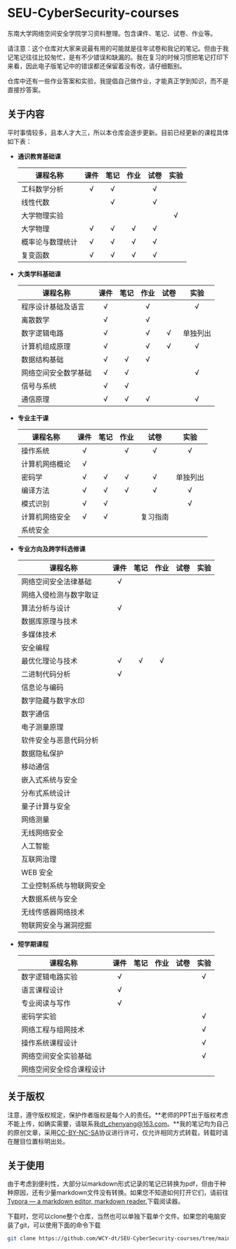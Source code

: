 # SEU-CyberSecurity-courses

东南大学网络空间安全学院学习资料整理。包含课件、笔记、试卷、作业等。

请注意：这个仓库对大家来说最有用的可能就是往年试卷和我记的笔记。但由于我记笔记往往比较匆忙，是有不少错误和缺漏的。我在复习的时候习惯把笔记打印下来看，因此电子版笔记中的错误都还保留着没有改，请仔细甄别。

仓库中还有一些作业答案和实验，我提倡自己做作业，才能真正学到知识，而不是直接抄答案。

## 关于内容

平时事情较多，且本人才大三，所以本仓库会逐步更新。目前已经更新的课程具体如下表：

- **通识教育基础课**

  | 课程名称         | 课件 | 笔记 | 作业 | 试卷 | 实验 |
  | ---------------- | :--: | :--: | :--: | :--: | :--: |
  | 工科数学分析     |  √   |  √   |      |  √   |      |
  | 线性代数         |      |  √   |      |  √   |      |
  | 大学物理实验     |      |      |      |      |  √   |
  | 大学物理         |  √   |  √   |  √   |  √   |      |
  | 概率论与数理统计 |  √   |  √   |  √   |  √   |      |
  | 复变函数         |  √   |  √   |  √   |  √   |      |

- **大类学科基础课**

  | 课程名称             | 课件 | 笔记 | 作业 | 试卷 |   实验   |
  | -------------------- | :--: | :--: | :--: | :--: | :------: |
  | 程序设计基础及语言   |  √   |      |  √   |      |    √     |
  | 离散数学             |  √   |      |  √   |      |          |
  | 数字逻辑电路         |  √   |      |  √   |  √   | 单独列出 |
  | 计算机组成原理       |  √   |      |  √   |  √   |    √     |
  | 数据结构基础         |  √   |  √   |  √   |      |          |
  | 网络空间安全数学基础 |  √   |  √   |      |      |    √     |
  | 信号与系统           |  √   |  √   |      |      |          |
  | 通信原理             |  √   |  √   |  √   |      |    √     |
  
- **专业主干课**

  | 课程名称       | 课件 | 笔记 | 作业 |   试卷   |   实验   |
  | -------------- | :--: | :--: | :--: | :------: | :------: |
  | 操作系统       |  √   |      |  √   |    √     |    √     |
  | 计算机网络概论 |  √   |      |      |          |          |
  | 密码学         |  √   |  √   |  √   |    √     | 单独列出 |
  | 编译方法       |  √   |  √   |  √   |    √     |    √     |
  | 模式识别       |  √   |  √   |      |          |    √     |
  | 计算机网络安全 |  √   |  √   |      | 复习指南 |          |
  | 系统安全       |      |      |      |          |          |

- **专业方向及跨学科选修课**

  | 课程名称                 | 课件 | 笔记 | 作业 | 试卷 | 实验 |
  | ------------------------ | :--: | :--: | :--: | :--: | :--: |
  | 网络空间安全法律基础     |  √   |      |      |      |      |
  | 网络入侵检测与数字取证   |      |      |      |      |      |
  | 算法分析与设计           |  √   |      |      |      |      |
  | 数据库原理与技术         |      |      |      |      |      |
  | 多媒体技术               |      |      |      |      |      |
  | 安全编程                 |      |      |      |      |      |
  | 最优化理论与技术         |  √   |  √   |  √   |      |      |
  | 二进制代码分析           |  √   |      |      |      |      |
  | 信息论与编码             |      |      |      |      |      |
  | 数字隐藏与数字水印       |      |      |      |      |      |
  | 数字通信                 |      |      |      |      |      |
  | 电子测量原理             |      |      |      |      |      |
  | 软件安全与恶意代码分析   |      |      |      |      |      |
  | 数据隐私保护             |      |      |      |      |      |
  | 移动通信                 |      |      |      |      |      |
  | 嵌入式系统与安全         |      |      |      |      |      |
  | 分布式系统设计           |      |      |      |      |      |
  | 量子计算与安全           |      |      |      |      |      |
  | 网络测量                 |      |      |      |      |      |
  | 无线网络安全             |      |      |      |      |      |
  | 人工智能                 |      |      |      |      |      |
  | 互联网治理               |      |      |      |      |      |
  | WEB 安全                 |      |      |      |      |      |
  | 工业控制系统与物联网安全 |      |      |      |      |      |
  | 大数据系统与安全         |      |      |      |      |      |
  | 无线传感器网络技术       |      |      |      |      |      |
  | 物联网安全与漏洞挖掘     |      |      |      |      |      |

- **短学期课程**

  | 课程名称       | 课件 | 笔记 | 作业 | 试卷 | 实验 |
  | -------------- | :--: | :--: | :--: | :--: | :--: |
  | 数字逻辑电路实验 | √ |  |  |  | √ |
  | 语言课程设计 | √ |  |  |  |  |
  | 专业阅读与写作 | √ |  |  |  |  |
  | 密码学实验 |  |  |  |  | √ |
  | 网络工程与组网技术 |      |      |      |      |  √   |
  | 操作系统课程设计 | | | | | √ |
  | 网络空间安全实验基础 |      |      |      |      |  √   |
  | 网络空间安全综合课程设计 | | | | |  |

## 关于版权

注意，遵守版权规定，保护作者版权是每个人的责任。**老师的PPT出于版权考虑不能上传，如确实需要，请联系我[dt_chenyang@163.com](mailto:dt_chenyang@163.com)。**我的笔记均为自己的原创文章，采用[CC-BY-NC-SA](http://creativecommons.org/licenses/by-nc-sa/4.0/)协议进行许可，仅允许相同方式转载，转载时请在醒目位置标明出处。

## 关于使用

由于考虑到便利性，大部分以markdown形式记录的笔记已转换为pdf，但由于种种原因，还有少量markdown文件没有转换。如果您不知道如何打开它们，请前往[Typora — a markdown editor, markdown reader.](https://www.typora.io/)下载阅读器。

下载时，您可以clone整个仓库，当然也可以单独下载单个文件。如果您的电脑安装了git，可以使用下面的命令下载

```bash
git clone https://github.com/WCY-dt/SEU-CyberSecurity-courses/tree/main/[具体目录]
```
